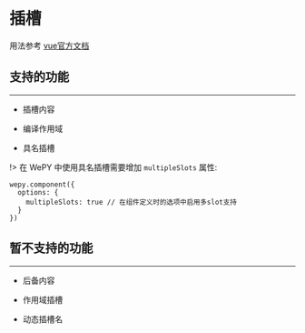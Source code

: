 # 插槽

用法参考 [vue官方文档](https://cn.vuejs.org/v2/guide/components-slots.html)

## 支持的功能

---

- 插槽内容

- 编译作用域

- 具名插槽

!> 在 WePY 中使用具名插槽需要增加 ```multipleSlots``` 属性:

```vue
wepy.component({
  options: {
    multipleSlots: true // 在组件定义时的选项中启用多slot支持
  }
})
```

## 暂不支持的功能

---

- 后备内容

- 作用域插槽

- 动态插槽名